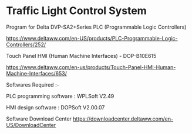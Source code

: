 # Traffic Light Control System

Program for Delta DVP-SA2+Series PLC (Programmable Logic Controllers)

https://www.deltaww.com/en-US/products/PLC-Programmable-Logic-Controllers/252/

Touch Panel HMI (Human Machine Interfaces) - DOP-B10E615

https://www.deltaww.com/en-us/products/Touch-Panel-HMI-Human-Machine-Interfaces/653/

Softwares Required :-

PLC programming software : WPLSoft V2.49

HMI design software : DOPSoft V2.00.07

Software Download Center
https://downloadcenter.deltaww.com/en-US/DownloadCenter
